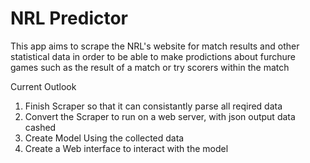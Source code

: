 # NRL Predictor

This app aims to scrape the NRL's website for match results and other statistical data in order to be able to make prodictions about furchure games such as the result of a match or try scorers within the match

Current Outlook
1. Finish Scraper so that it can consistantly parse all reqired data
2. Convert the Scraper to run on a web server, with json output data cashed
3. Create Model Using the collected data
4. Create a Web interface to interact with the model
